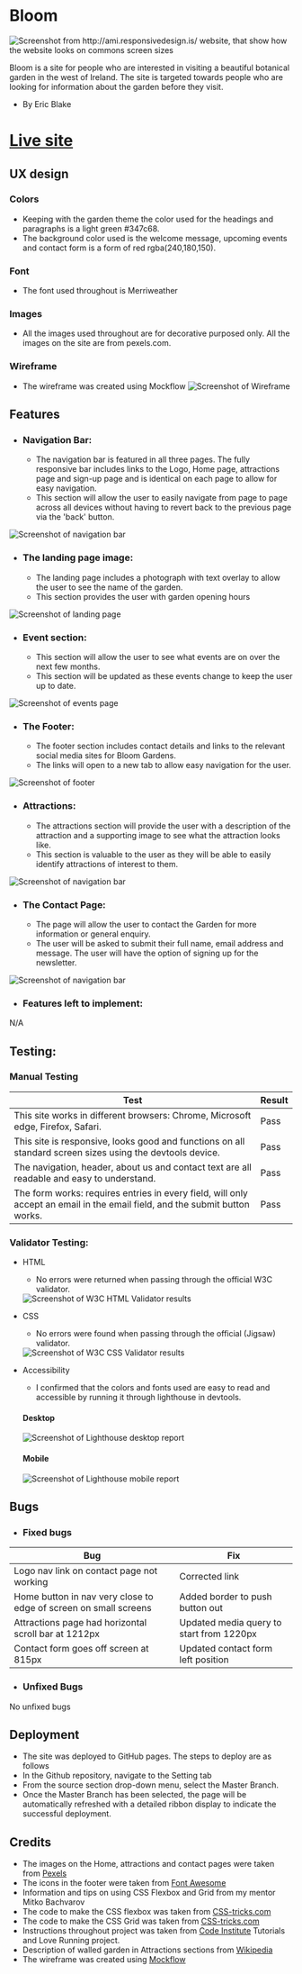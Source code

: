 # Bloom

<img src="assets/Documentation/bloom-mockup.png" alt="Screenshot from http://ami.responsivedesign.is/ website, that show how the website looks on commons screen sizes">

Bloom is a site for people who are interested in visiting a beautiful botanical garden in the west of Ireland. 
The site is targeted towards people who are looking for information about the garden before they visit.
- By Eric Blake


# [Live site](https://eric-blake.github.io/Bloom/ "Live site") 

## UX design

### Colors
* Keeping with the garden theme the color used for the headings and paragraphs is a light green #347c68.
* The background color used is the welcome message, upcoming events and contact form is a form of red rgba(240,180,150).

### Font
* The font used throughout is Merriweather

### Images
* All the images used throughout are for decorative purposed only. All the images on the site are from pexels.com.

### Wireframe
* The wireframe was created using Mockflow
  <img src="assets/Documentation/Wireframe.PNG" alt="Screenshot of Wireframe">

## Features

* ### Navigation Bar:
    * The navigation bar is featured in all three pages. The fully responsive bar includes links to the Logo, Home page, attractions page and sign-up page and is identical on each page to allow for easy navigation.
    * This section will allow the user to easily navigate from page to page across all devices without having to revert back to the previous page via the 'back' button.
<img src="assets/Documentation/navigation-bar.PNG" alt="Screenshot of navigation bar">


* ### The landing page image:
    * The landing page includes a photograph with text overlay to allow the user to see the name of the garden.
    * This section provides the user with garden opening hours
<img src="assets/Documentation/landing-page.PNG" alt="Screenshot of landing page">

* ### Event section:
    * This section will allow the user to see what events are on over the next few months. 
    * This section will be updated as these events change to keep the user up to date.
<img src="assets/Documentation/upcoming-events.png" alt="Screenshot of events page">

* ### The Footer:
    * The footer section includes contact details and links to the relevant social media sites for Bloom Gardens.
    * The links will open to a new tab to allow easy navigation for the user.
<img src="assets/Documentation/footer.PNG" alt="Screenshot of footer">

* ### Attractions:
    * The attractions section will provide the user with a description of the attraction and a supporting image to see what the attraction looks like.
    * This section is valuable to the user as they will be able to easily identify attractions of interest to them.
<img src="assets/Documentation/attractions.png" alt="Screenshot of navigation bar">


* ### The Contact Page:
    * The page will allow the user to contact the Garden for more information or general enquiry. 
    * The user will be asked to submit their full name, email address and message. The user will have the option of signing up for the newsletter. 
<img src="assets/Documentation/contact-us.png" alt="Screenshot of navigation bar">


* ### Features left to implement:
N/A

 ## Testing:

### Manual Testing
| Test | Result |
| ------------- | ------------- |
| This site works in different browsers: Chrome, Microsoft edge, Firefox, Safari.| Pass|
| This site is responsive, looks good and functions on all standard screen sizes using the devtools device. | Pass  |
| The navigation, header, about us and contact text are all readable and easy to understand. | Pass |
| The form works: requires entries in every field, will only accept an email in the email field, and the submit button works. | Pass |
  
### Validator Testing:
* HTML
    * No errors were returned when passing through the official W3C validator. 
    <img src="assets/Documentation/W3C HTML Validator.PNG" alt="Screenshot of W3C HTML Validator results">
* CSS
    * No errors were found when passing through the official (Jigsaw) validator.
    <img src="assets/Documentation/W3C CSS Validator.PNG" alt="Screenshot of W3C CSS Validator results">

* Accessibility
    * I confirmed that the colors and fonts used are easy to read and accessible by running it through lighthouse in devtools.
     #### Desktop 
     <img src="assets/Documentation/lighthouse-desktop.PNG" alt="Screenshot of Lighthouse desktop report">

     #### Mobile
     <img src="assets/Documentation/lighthouse-mobile.png" alt="Screenshot of Lighthouse mobile report">


## Bugs
* ### Fixed bugs
| Bug | Fix |
| ------------- | ------------- |
| Logo nav link on contact page not working | Corrected link |
| Home button in nav very close to edge of screen on small screens | Added border to push button out  |
| Attractions page had horizontal scroll bar at 1212px | Updated media query to start from 1220px  |
| Contact form goes off screen at 815px | Updated contact form left position |

* ### Unfixed Bugs
No unfixed bugs


## Deployment
 * The site was deployed to GitHub pages. The steps to deploy are as follows
 * In the Github repository, navigate to the Setting tab
 * From the source section drop-down menu, select the Master Branch.
 * Once the Master Branch has been selected, the page will be automatically refreshed with a detailed ribbon display to indicate the successful deployment.

## Credits
 * The images on the Home, attractions and contact pages were taken from [Pexels](https://www.pexels.com/ "Pexels") 
 * The icons in the footer were taken from [Font Awesome](https://fontawesome.com/ "Font Awesome")
 * Information and tips on using CSS Flexbox and Grid from my mentor Mitko Bachvarov
 * The code to make the CSS flexbox was taken from [CSS-tricks.com](https://css-tricks.com/snippets/css/a-guide-to-flexbox/ "CSS-tricks" )
 * The code to make the CSS Grid was taken from [CSS-tricks.com](https://css-tricks.com/snippets/css/complete-guide-grid/ "CSS-tricks")
 * Instructions throughout project was taken from [Code Institute](https://codeinstitute.net/ie/ "Code Institute") Tutorials and Love Running project.
 * Description of walled garden in Attractions sections from [Wikipedia ](https://en.wikipedia.org/wiki/Walled_garden "Wikipedia")
 * The wireframe was created using [Mockflow ](https://mockflow.com/ "Mockflow")
    
